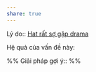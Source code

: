 ```yaml
---
share: true
---
```

Lý do:: [Hat rất sợ gặp drama](./Hat%20r%E1%BA%A5t%20s%E1%BB%A3%20g%E1%BA%B7p%20drama.md)

Hệ quả của vấn đề này:


%%
Giải pháp gợi ý:: 
%%


